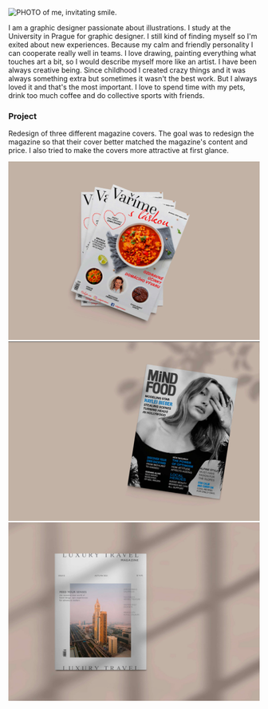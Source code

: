 ![PHOTO of me, invitating smile.](niceme.png)

I am a graphic designer passionate about illustrations. I study at the University in Prague for graphic designer. I still kind of finding myself so I'm exited about new experiences. Because my calm and friendly personality I can cooperate really well in teams. I love drawing, painting everything what touches art a bit, so I would describe myself more like an artist. I have been always creative being. Since childhood I created crazy things and it was always something extra but sometimes it wasn't the best work. But I always loved it and that's the most important. I love to spend time with my pets, drink too much coffee and do collective sports with friends.

### Project

Redesign of three different magazine covers.
The goal was to redesign the magazine so that their cover better matched the magazine's content and price. I also tried to make the covers more attractive at first glance.

![cook](2.png)
![fashion](3.png)
![travel](1.png)
